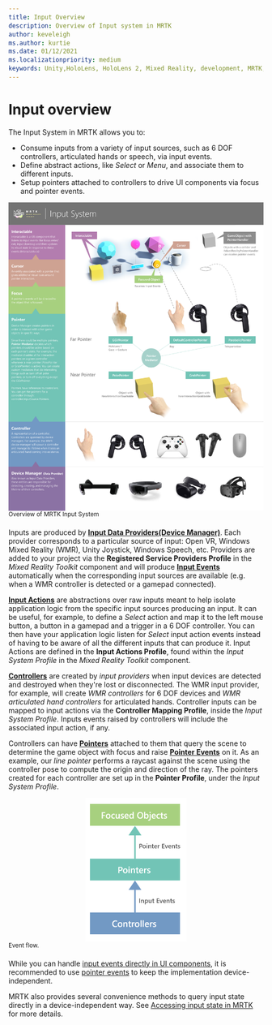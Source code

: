 ```yaml
---
title: Input Overview
description: Overview of Input system in MRTK
author: keveleigh
ms.author: kurtie
ms.date: 01/12/2021
ms.localizationpriority: medium
keywords: Unity,HoloLens, HoloLens 2, Mixed Reality, development, MRTK,
---
```


# Input overview

The Input System in MRTK allows you to:

- Consume inputs from a variety of input sources, such as 6 DOF controllers, articulated hands or speech, via input events.
- Define abstract actions, like *Select* or *Menu*, and associate them to different inputs.
- Setup pointers attached to controllers to drive UI components via focus and pointer events.

<img src="../Images/Input/MRTK_InputSystem.png" style="display:block;margin-left:auto;margin-right:auto;" alt="Input System">
<sup>Overview of MRTK Input System</sup>

Inputs are produced by [**Input Data Providers(Device Manager)**](InputProviders.md). Each provider corresponds to a particular source of input: Open VR, Windows Mixed Reality (WMR), Unity Joystick, Windows Speech, etc. Providers are added to your project via the **Registered Service Providers Profile** in the *Mixed Reality Toolkit* component and will produce [**Input Events**](InputEvents.md) automatically when the corresponding input sources are available (e.g. when a WMR controller is detected or a gamepad connected).

[**Input Actions**](InputActions.md) are abstractions over raw inputs meant to help isolate application logic from the specific input sources producing an input. It can be useful, for example, to define a *Select* action and map it to the left mouse button, a button in a gamepad and a trigger in a 6 DOF controller. You can then have your application logic listen for *Select* input action events instead of having to be aware of all the different inputs that can produce it. Input Actions are defined in the **Input Actions Profile**, found within the *Input System Profile* in the *Mixed Reality Toolkit* component.

[**Controllers**](Controllers.md) are created by *input providers* when input devices are detected and destroyed when they're lost or disconnected. The WMR input provider, for example, will create *WMR controllers* for 6 DOF devices and *WMR articulated hand controllers* for articulated hands. Controller inputs can be mapped to input actions via the **Controller Mapping Profile**, inside the *Input System Profile*. Inputs events raised by controllers will include the associated input action, if any.

Controllers can have [**Pointers**](Pointers.md) attached to them that query the scene to determine the game object with focus and raise [**Pointer Events**](Pointers.md#pointer-event-interfaces) on it. As an example, our *line pointer* performs a raycast against the scene using the controller pose to compute the origin and direction of the ray. The pointers created for each controller are set up in the **Pointer Profile**, under the *Input System Profile*.

<img src="../Images/Input/MRTK_Input_EventFlow.png" width="200px" style="display:block;margin-left:auto;margin-right:auto;" alt="Event Flow">
<sup>Event flow.</sup>

While you can handle [input events directly in UI components](InputEvents.md), it is recommended to use [pointer events](pointers.md#pointer-event-interfaces) to keep the implementation device-independent.

MRTK also provides several convenience methods to query input state directly in a device-independent way. See [Accessing input state in MRTK](InputState.md) for more details.
